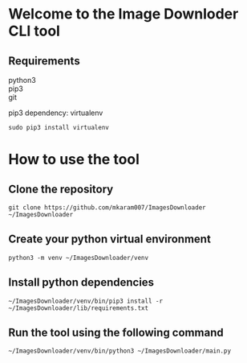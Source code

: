 # Welcome to the Image Downloder CLI tool
## Requirements
python3  
pip3  
git  

pip3 dependency: virtualenv  
```
sudo pip3 install virtualenv 
```
# How to use the tool
## Clone the repository
```
git clone https://github.com/mkaram007/ImagesDownloader ~/ImagesDownloader
```
## Create your python virtual environment
```
python3 -m venv ~/ImagesDownloader/venv
```
## Install python dependencies
```
~/ImagesDownloader/venv/bin/pip3 install -r ~/ImagesDownloader/lib/requirements.txt  
```

## Run the tool using the following command
```
~/ImagesDownloader/venv/bin/python3 ~/ImagesDownloader/main.py
```
